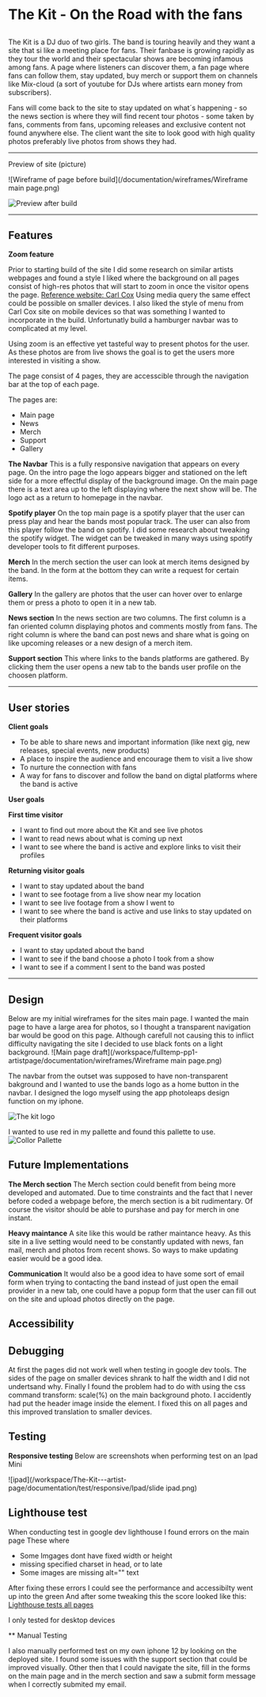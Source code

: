 # The Kit - On the Road with the fans
##

The Kit is a DJ duo of two girls. The band is touring heavily 
and they want a site that si like a meeting place for fans. 
Their fanbase is growing rapidly as they tour the world and their 
spectacular shows are becoming infamous among fans.
A page where listeners can discover them, a fan page where fans
can follow them, stay updated, buy merch or support them
on channels like Mix-cloud (a sort of youtube for DJs where 
artists earn money from subscribers).

Fans will come back to the site to stay updated on what´s 
happening - so the news section is where they will find 
recent tour photos - some taken by fans, comments from fans, 
upcoming releases and exclusive content not found anywhere else. 
The client want the site to look good with high quality photos
preferably live photos from shows they had. 

---


Preview of site (picture)

![Wireframe of page before build](/documentation/wireframes/Wireframe main page.png)


![Preview after build](https://github.com/ThomasSpare/The-Kit-artist-page/blob/main/documentation/graphic/Device%20view%20preview.jpg)



---

## Features


**Zoom feature**


Prior to starting build of the site I did some research on similar
artists webpages and found a style I liked where the background on
all pages consist of high-res photos that will start to zoom in
once the visitor opens the page.
[Reference website: Carl Cox](https://carlcox.com/)
Using media query the same effect could be possible on smaller devices.
I also liked the style of menu from Carl Cox site on mobile devices 
so that was something I wanted to incorporate in the build.
Unfortunatly build a hamburger navbar was to complicated at my level.

Using zoom is an effective yet tasteful way to present photos for the user. 
As these photos are from live shows the goal is to get the users more
interested in visiting a show.

The page consist of 4 pages, they are accesscible through the navigation
bar at the top of each page.

The pages are:
* Main page
* News 
* Merch
* Support
* Gallery


**The Navbar**
This is a fully responsive navigation that appears on every page. On the intro page the logo appears bigger and stationed on the left side for a more effectful display of the background image. On the main page there is a text area up to the left displaying where the next show will be. The logo act as a return to homepage in the navbar.

**Spotify player**
On the top main page is a spotify player that the user can press play and hear the bands most popular track.
The user can also from this player follow the band on spotify. I did some research about tweaking the spotify
widget. The widget can be tweaked in many ways using spotify developer tools to fit different purposes.

**Merch**
In the merch section the user can look at merch items designed by the band. In the form at the bottom they can 
write a request for certain items.

**Gallery**
In the gallery are photos that the user can hover over to enlarge them or press a photo to open it 
in a new tab.

**News section**
In the news section are two columns. The first column is a fan oriented column displaying photos and comments mostly
from fans. The right column is where the band can post news and share what is going on like upcoming releases or
a new design of a merch item.

**Support section**
This where links to the bands platforms are gathered. By clicking them the user opens a new tab to the bands user profile on the choosen platform.




---


## User stories

**Client goals**
* To be able to share news and important information (like next gig, new releases, special events, new products)
* A place to inspire the audience and encourage them to visit a live show
* To nurture the connection with fans
* A way for fans to discover and follow the band on digtal platforms where the band is active

**User goals**

**First time visitor**
* I want to find out more about the Kit and see live photos
* I want to read news about what is coming up next
* I want to see where the band is active and explore links to visit their profiles

**Returning visitor goals**
* I want to stay updated about the band
* I want to see footage from a live show near my location
* I want to see live footage from a show I went to
* I want to see where the band is active and use links to stay updated on their platforms

**Frequent visitor goals**
* I want to stay updated about the band
* I want to see if the band choose a photo I took from a show
* I want to see if a comment I sent to the band was posted

---
## Design

Below are my initial wireframes for the sites main page. I wanted the main page to have a large area for photos, so I
thought a transparent navigation bar would be good on this page. Although carefull not causing this to inflict difficulty navigating the site I decided to use black fonts on a light background.
![Main page draft](/workspace/fulltemp-pp1-artistpage/documentation/wireframes/Wireframe main page.png)

The navbar from the outset was supposed to have non-transparent bakground and I wanted to use the bands logo as a home button in the navbar. I designed the logo myself using the app photoleaps design function on my iphone.

![The kit logo](https://github.com/ThomasSpare/The-Kit---artist-page/blob/main/documentation/graphic/The%20Kit%20LOGO.png)

I wanted to use red in my pallette and found this pallette to use.
![Collor Pallette](https://github.com/ThomasSpare/The-Kit---artist-page/blob/main/documentation/graphic/Matching%20pallette.jpg)

## Future Implementations

**The Merch section**
The Merch section could benefit from being more developed and automated. 
Due to time constraints and the fact that I never before coded a webpage before, 
the merch section is a bit rudimentary. Of course the visitor should be able to purshase
and pay for merch in one instant.

**Heavy maintance**
A site like this would be rather maintance heavy. As this site in a live setting would need to be constantly updated
with news, fan mail, merch and photos from recent shows. So ways to make updating easier would be a good idea.

**Communication**
It would also be a good idea to have some sort of email form when trying to contacting
the band instead of just open the email provider in a new tab, one could have a popup
form that the user can fill out on the site and upload photos directly on the page.

## Accessibility ##

## Debugging ##

At first the pages did not work well when testing in google dev tools. The sides of the page on smaller devices
shrank to half the width and I did not undertsand why. Finally I found the problem had to do with using the css 
command transform: scale(%) on the main background photo. I accidently had put the header image inside the <head> element. 
I fixed this on all pages and this improved translation to smaller devices.


## Testing

**Responsive testing**
Below are screenshots when performing test on an Ipad Mini
  
![ipad](/workspace/The-Kit---artist-page/documentation/test/responsive/Ipad/slide ipad.png)

## Lighthouse test
  When conducting test in google dev lighthouse I found errors on the main page
  These where
  * Some Imgages dont have fixed width or height
  * missing specified charset in head, or to late
  * Some images are missing alt="" text
  
 After fixing these errors I could see the performance and accessibilty went up into the green
 And after some tweaking this the score looked like this:
  [Lighthouse tests all pages](The-Kit-artist-page/documentation/test/responsive/lighthouse/)
  
  I only tested for desktop devices
  
  ** Manual Testing
  
  I also manually performed test on my own iphone 12 by looking on the deployed
  site. I found some issues with the support section that could be improved visually.
  Other then that I could navigate the site, fill in the forms on the main page
  and in the merch section and saw a submit form message
  when I correctly submited my email.
  
  
  













